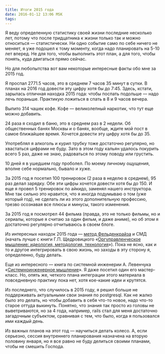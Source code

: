 ```yaml
---
title: Итоги 2015 года
date: 2016-01-12 13:06 MSK
tags:
---
```


Я веду определенную статистику своей жизни последние несколько лет, потому что после тридцатника к жизни только так и можно
относиться — статистически. Ни одно событие само по себе ничего не меняет, я уже подошел к тому моменту, когда надо
планировать на 5-10 лет вперед. Не для того, чтобы выполнить этот план, а для того, чтобы понять, куда двигаться прямо
сейчас.

Но для любопытства вот вам некоторые интересные факты обо мне за 2015 год.

Я проспал 2771.5 часов, это в среднем 7 часов 35 минут в сутки. В планах на 2016 год довести эту цифру хотя бы до 7:45.
Здесь, кстати, зарылась отличная находка 2015 года: чтобы поспать подольше — надо лечь пораньше. Практикую ложиться в
спать в 8 и 9 часов вечера.

Выпито 314 чашек кофе. Кофе — великолепный наркотик, что тут еще можно добавить.

24 раза я сходил в баню, это в среднем раз в 2 недели. Об общественных банях Москвы и о банях, вообще, ждите мой пост в
самое ближайшее время. Хочется довести эту цифру хотя бы до 35.

Употреблял я алкоголь и курил трубку тоже достаточно регулярно, но хвастаться цифрами не буду. Зато в этом году кальян
удалось покурить всего 5 раз, даже не знаю, радоваться по этому поводу или грустить.

10 дней я в ушедшем году проболел. По моему личному ощущения, вполне себе нормально, бывало и хуже.

За 2015 год я посетил 100 тренировок (2 раза в неделю в среднем), 95 раз делал зарядку. Обе эти цифры хочется довести
хотя бы до 150. И еще я провел 5 тренировок по айкидо, заменял нашего инструктора. Мне так сильно это нравится, что я
иногда подумываю о том (уже который год), не сделать ли из этого дополнительную профессию, трезво осознавая все плюсы и
минусы, такого изменения.

За 2015 год я посмотрел 44 фильма (правда, это не только фильмы, но и сериалы, которые я считаю за один фильм, и даже
аниме), но об этом я достаточно регулярно отчитываюсь в своем блоге.

Из интересных находок 2015 года — [метод Фельденкрайза](http://feldy.ru/) и СМД (начать лучше с книги Г.П. Щедровицкого
«[Оргуправленческое мышление: идеология, методология, технология](http://www.artlebedev.ru/everything/izdal/orgupravlencheskoe-myshlenie/)»).
Пока не ясно, как и то и другое интегрировать в свою жизнь, но заходы в эту сторону я, определенно, буду делать.

Еще из интересного — книга по системной инженерии А. Левенчука
«[Системноинженерное мышление](http://techinvestlab.ru/files/systems_engineering_thinking/systems_engineering_thinking_2015.pdf)».
Я даже посетил один его мастер-класс. Но, опять же, четкого плана интеграции этого материала в повседневную практику
пока нет, хотя кое-какие идеи и крутятся.

Из последнего, что случилось в 2015 году, я решил больше не поддерживать актуальными свои знания по postgresql. Как не
жалко было это делать, но чтобы добавить в себя что-то новое, надо что-то старое оттуда выкинуть. Понятно, что знания
так просто из головы не выветриваются, но за 4 года, например, rails стал для меня достаточно загадочным субъектом,
сравнивая с тем, что было, когда я пользовался ими каждый день.

Из важных планов на этот год — научиться делать колесо. А, если серьезно, сессия внутреннего планирования назначена на
вторую половину января, но я все равно не буду делиться своими планами, чтобы не смешить Господа.
